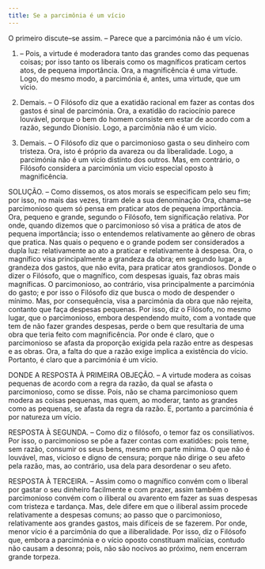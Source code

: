 ```yaml
---
title: Se a parcimônia é um vício
---
```


O primeiro discute–se assim. – Parece que a parcimónia não é um vício.  

1. – Pois, a virtude é moderadora tanto das grandes como das pequenas coisas; por isso tanto os liberais como os magníficos praticam certos atos, de pequena importância. Ora, a magnificência é uma virtude. Logo, do mesmo modo, a parcimónia é, antes, uma virtude, que um vício.  

2. Demais. – O Filósofo diz que a exatidão racional em fazer as contas dos gastos é sinal de parcimónia. Ora, a exatidão do raciocínio parece louvável, porque o bem do homem consiste em estar de acordo com a razão, segundo Dionísio. Logo, a parcimônia não é um vicio.  

3. Demais. – O Filósofo diz que o parcimonioso gasta o seu dinheiro com tristeza. Ora, isto é próprio da avareza ou da liberalidade. Logo, a parcimónia não é um vício distinto dos outros.  Mas, em contrário, o Filósofo considera a parcimónia um vicio especial oposto à magnificência.  

SOLUÇÃO. – Como dissemos, os atos morais se especificam pelo seu fim; por isso, no mais das vezes, tiram dele a sua denominação Ora, chama–se parcimonioso quem só pensa em praticar atos de pequena importância. Ora, pequeno e grande, segundo o Filósofo, tem significação relativa. Por onde, quando dizemos que o parcimonioso só visa a prática de atos de pequena importância; isso o entendemos relativamente ao gênero de obras que pratica. Nas quais o pequeno e o grande podem ser considerados a dupla luz: relativamente ao ato a praticar e relativamente à despesa. Ora, o magnífico visa principalmente a grandeza da obra; em segundo lugar, a grandeza dos gastos, que não evita, para praticar atos grandiosos. Donde o dizer o Filósofo, que o magnífico, com despesas iguais, faz obras mais magníficas. O parcimonioso, ao contrário, visa principalmente a parcimónia do gasto; e por isso o Filósofo diz que busca o modo de despender o mínimo. Mas, por consequência, visa a parcimónia da obra que não rejeita, contanto que faça despesas pequenas. Por isso, diz o Filósofo, no mesmo lugar, que o parcimonioso, embora despendendo muito, com a vontade que tem de não fazer grandes despesas, perde o bem que resultaria de uma obra que teria feito com magnificência. Por onde é claro, que o parcimonioso se afasta da proporção exigida pela razão entre as despesas e as obras. Ora, a falta do que a razão exige implica a existência do vício. Portanto, é claro que a parcimónia é um vício.  

DONDE A RESPOSTA À PRIMEIRA OBJEÇÃO. – A virtude modera as coisas pequenas de acordo com a regra da razão, da qual se afasta o parcimonioso, como se disse. Pois, não se chama parcimonioso quem modera as coisas pequenas, mas quem, ao moderar, tanto as grandes como as pequenas, se afasta da regra da razão. E, portanto a parcimónia é por natureza um vício.  

RESPOSTA À SEGUNDA. – Como diz o filósofo, o temor faz os consiliativos. Por isso, o parcimonioso se põe a fazer contas com exatidões: pois teme, sem razão, consumir os seus bens, mesmo em parte mínima. O que não é louvável, mas, vicioso e digno de censura; porque não dirige o seu afeto pela razão, mas, ao contrário, usa dela para desordenar o seu afeto.  

RESPOSTA À TERCEIRA. – Assim como o magnífico convém com o liberal por gastar o seu dinheiro facilmente e com prazer, assim também o parcimonioso convém com o iliberal ou avarento em fazer as suas despesas com tristeza e tardança. Mas, dele difere em que o iliberal assim procede relativamente a despesas comuns; ao passo que o parcimonioso, relativamente aos grandes gastos, mais difíceis de se fazerem. Por onde, menor vício é a parcimônia do que a iliberalidade. Por isso, diz o Filósofo que, embora a parcimónia e o vício oposto constituam malícias, contudo não causam a desonra; pois, não são nocivos ao próximo, nem encerram grande torpeza.